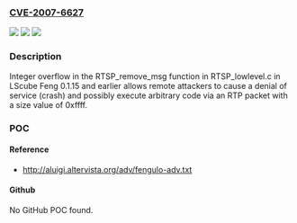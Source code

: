 ### [CVE-2007-6627](https://cve.mitre.org/cgi-bin/cvename.cgi?name=CVE-2007-6627)
![](https://img.shields.io/static/v1?label=Product&message=n%2Fa&color=blue)
![](https://img.shields.io/static/v1?label=Version&message=n%2Fa&color=blue)
![](https://img.shields.io/static/v1?label=Vulnerability&message=n%2Fa&color=brighgreen)

### Description

Integer overflow in the RTSP_remove_msg function in RTSP_lowlevel.c in LScube Feng 0.1.15 and earlier allows remote attackers to cause a denial of service (crash) and possibly execute arbitrary code via an RTP packet with a size value of 0xffff.

### POC

#### Reference
- http://aluigi.altervista.org/adv/fengulo-adv.txt

#### Github
No GitHub POC found.

